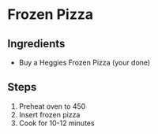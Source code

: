 # Frozen Pizza

## Ingredients
* Buy a Heggies Frozen Pizza (your done)

## Steps
1. Preheat oven to 450
2. Insert frozen pizza
3. Cook for 10-12 minutes

